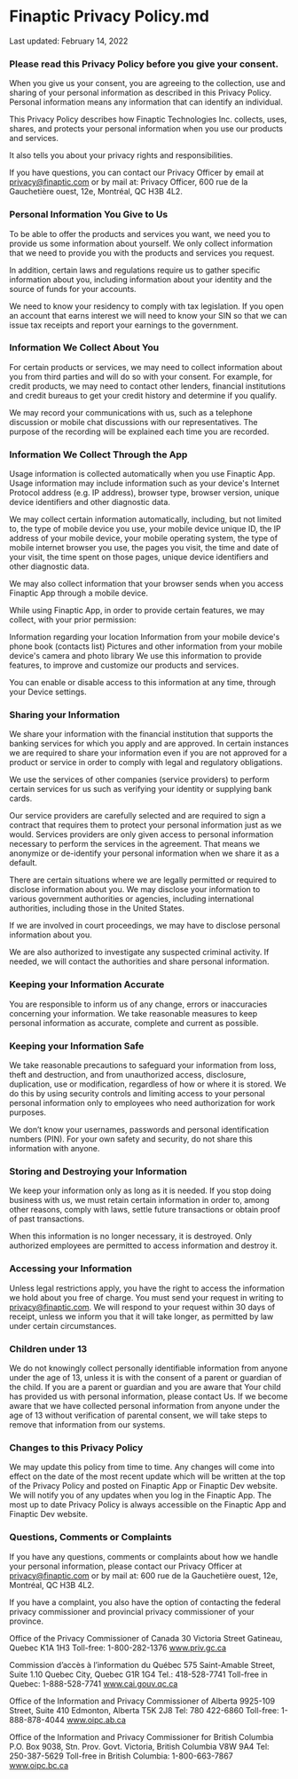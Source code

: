 # Finaptic Privacy Policy.md

Last updated: February 14, 2022

### Please read this Privacy Policy before you give your consent.

When you give us your consent, you are agreeing to the collection, use and sharing of your personal information as described in this Privacy Policy. Personal information means any information that can identify an individual.

This Privacy Policy describes how Finaptic Technologies Inc. collects, uses, shares, and protects your personal information when you use our products and services.

It also tells you about your privacy rights and responsibilities.

If you have questions, you can contact our Privacy Officer by email at privacy@finaptic.com or by mail at: Privacy Officer, 600 rue de la Gauchetière ouest, 12e, Montréal, QC H3B 4L2.

### Personal Information You Give to Us

To be able to offer the products and services you want, we need you to provide us some information about yourself. We only collect information that we need to provide you with the products and services you request.

In addition, certain laws and regulations require us to gather specific information about you, including information about your identity and the source of funds for your accounts.

We need to know your residency to comply with tax legislation. If you open an account that earns interest we will need to know your SIN so that we can issue tax receipts and report your earnings to the government.

### Information We Collect About You

For certain products or services, we may need to collect information about you from third parties and will do so with your consent. For example, for credit products, we may need to contact other lenders, financial institutions and credit bureaus to get your credit history and determine if you qualify.

We may record your communications with us, such as a telephone discussion or mobile chat discussions with our representatives. The purpose of the recording will be explained each time you are recorded.

### Information We Collect Through the App

Usage information is collected automatically when you use Finaptic App. Usage information may include information such as your device's Internet Protocol address (e.g. IP address), browser type, browser version, unique device identifiers and other diagnostic data.

We may collect certain information automatically, including, but not limited to, the type of mobile device you use, your mobile device unique ID, the IP address of your mobile device, your mobile operating system, the type of mobile internet browser you use, the pages you visit, the time and date of your visit, the time spent on those pages, unique device identifiers and other diagnostic data.

We may also collect information that your browser sends when you access Finaptic App through a mobile device.

While using Finaptic App, in order to provide certain features, we may collect, with your prior permission:

Information regarding your location Information from your mobile device's phone book (contacts list) Pictures and other information from your mobile device's camera and photo library We use this information to provide features, to improve and customize our products and services.

You can enable or disable access to this information at any time, through your Device settings.

### Sharing your Information

We share your information with the financial institution that supports the banking services for which you apply and are approved. In certain instances we are required to share your information even if you are not approved for a product or service in order to comply with legal and regulatory obligations.

We use the services of other companies (service providers) to perform certain services for us such as verifying your identity or supplying bank cards.

Our service providers are carefully selected and are required to sign a contract that requires them to protect your personal information just as we would. Services providers are only given access to personal information necessary to perform the services in the agreement. That means we anonymize or de-identify your personal information when we share it as a default.

There are certain situations where we are legally permitted or required to disclose information about you. We may disclose your information to various government authorities or agencies, including international authorities, including those in the United States.

If we are involved in court proceedings, we may have to disclose personal information about you.

We are also authorized to investigate any suspected criminal activity. If needed, we will contact the authorities and share personal information.

### Keeping your Information Accurate

You are responsible to inform us of any change, errors or inaccuracies concerning your information. We take reasonable measures to keep personal information as accurate, complete and current as possible.

### Keeping your Information Safe

We take reasonable precautions to safeguard your information from loss, theft and destruction, and from unauthorized access, disclosure, duplication, use or modification, regardless of how or where it is stored. We do this by using security controls and limiting access to your personal personal information only to employees who need authorization for work purposes.

We don’t know your usernames, passwords and personal identification numbers (PIN). For your own safety and security, do not share this information with anyone.

### Storing and Destroying your Information

We keep your information only as long as it is needed. If you stop doing business with us, we must retain certain information in order to, among other reasons, comply with laws, settle future transactions or obtain proof of past transactions.

When this information is no longer necessary, it is destroyed. Only authorized employees are permitted to access information and destroy it.

### Accessing your Information

Unless legal restrictions apply, you have the right to access the information we hold about you free of charge. You must send your request in writing to privacy@finaptic.com. We will respond to your request within 30 days of receipt, unless we inform you that it will take longer, as permitted by law under certain circumstances.

### Children under 13

We do not knowingly collect personally identifiable information from anyone under the age of 13, unless it is with the consent of a parent or guardian of the child. If you are a parent or guardian and you are aware that Your child has provided us with personal information, please contact Us. If we become aware that we have collected personal information from anyone under the age of 13 without verification of parental consent, we will take steps to remove that information from our systems.

### Changes to this Privacy Policy

We may update this policy from time to time. Any changes will come into effect on the date of the most recent update which will be written at the top of the Privacy Policy and posted on Finaptic App or Finaptic Dev website. We will notify you of any updates when you log in the Finaptic App. The most up to date Privacy Policy is always accessible on the Finaptic App and Finaptic Dev website.

### Questions, Comments or Complaints

If you have any questions, comments or complaints about how we handle your personal information, please contact our Privacy Officer at privacy@finaptic.com or by mail at: 600 rue de la Gauchetière ouest, 12e, Montréal, QC H3B 4L2.

If you have a complaint, you also have the option of contacting the federal privacy commissioner and provincial privacy commissioner of your province.

Office of the Privacy Commissioner of Canada 30 Victoria Street Gatineau, Quebec K1A 1H3 Toll-free: 1-800-282-1376 www.priv.gc.ca

Commission d’accès à l’information du Québec 575 Saint-Amable Street, Suite 1.10 Quebec City, Quebec G1R 1G4 Tel.: 418-528-7741 Toll-free in Quebec: 1-888-528-7741 www.cai.gouv.qc.ca

Office of the Information and Privacy Commissioner of Alberta 9925-109 Street, Suite 410 Edmonton, Alberta T5K 2J8 Tel: 780 422-6860 Toll-free: 1-888-878-4044 www.oipc.ab.ca

Office of the Information and Privacy Commissioner for British Columbia P.O. Box 9038, Stn. Prov. Govt. Victoria, British Columbia V8W 9A4 Tel: 250-387-5629 Toll-free in British Columbia: 1-800-663-7867 www.oipc.bc.ca
